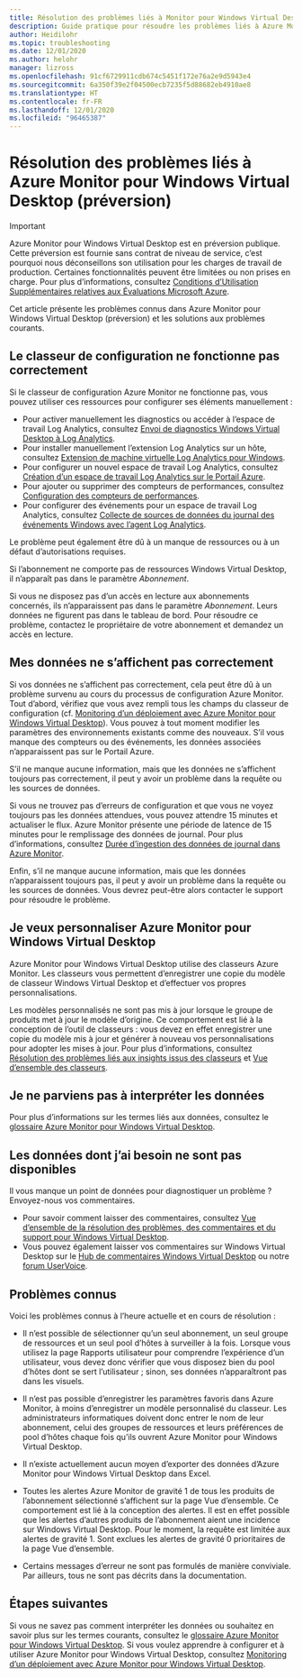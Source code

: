 ```yaml
---
title: Résolution des problèmes liés à Monitor pour Windows Virtual Desktop (préversion) – Azure
description: Guide pratique pour résoudre les problèmes liés à Azure Monitor pour Windows Virtual Desktop.
author: Heidilohr
ms.topic: troubleshooting
ms.date: 12/01/2020
ms.author: helohr
manager: lizross
ms.openlocfilehash: 91cf6729911cdb674c5451f172e76a2e9d5943e4
ms.sourcegitcommit: 6a350f39e2f04500ecb7235f5d88682eb4910ae8
ms.translationtype: HT
ms.contentlocale: fr-FR
ms.lasthandoff: 12/01/2020
ms.locfileid: "96465387"
---
```

# <a name="troubleshoot-azure-monitor-for-windows-virtual-desktop-preview"></a>Résolution des problèmes liés à Azure Monitor pour Windows Virtual Desktop (préversion)

>[!IMPORTANT]
>Azure Monitor pour Windows Virtual Desktop est en préversion publique. Cette préversion est fournie sans contrat de niveau de service, c’est pourquoi nous déconseillons son utilisation pour les charges de travail de production. Certaines fonctionnalités peuvent être limitées ou non prises en charge. Pour plus d’informations, consultez [Conditions d’Utilisation Supplémentaires relatives aux Évaluations Microsoft Azure](https://azure.microsoft.com/support/legal/preview-supplemental-terms/).

Cet article présente les problèmes connus dans Azure Monitor pour Windows Virtual Desktop (préversion) et les solutions aux problèmes courants.

## <a name="the-configuration-workbook-isnt-working-properly"></a>Le classeur de configuration ne fonctionne pas correctement

Si le classeur de configuration Azure Monitor ne fonctionne pas, vous pouvez utiliser ces ressources pour configurer ses éléments manuellement :

- Pour activer manuellement les diagnostics ou accéder à l’espace de travail Log Analytics, consultez [Envoi de diagnostics Windows Virtual Desktop à Log Analytics](diagnostics-log-analytics.md).
- Pour installer manuellement l’extension Log Analytics sur un hôte, consultez [Extension de machine virtuelle Log Analytics pour Windows](../virtual-machines/extensions/oms-windows.md).
- Pour configurer un nouvel espace de travail Log Analytics, consultez [Création d’un espace de travail Log Analytics sur le Portail Azure](../azure-monitor/learn/quick-create-workspace.md).
- Pour ajouter ou supprimer des compteurs de performances, consultez [Configuration des compteurs de performances](../azure-monitor/platform/data-sources-performance-counters.md).
- Pour configurer des événements pour un espace de travail Log Analytics, consultez [Collecte de sources de données du journal des événements Windows avec l’agent Log Analytics](../azure-monitor/platform/data-sources-windows-events.md).

Le problème peut également être dû à un manque de ressources ou à un défaut d’autorisations requises.

Si l’abonnement ne comporte pas de ressources Windows Virtual Desktop, il n’apparaît pas dans le paramètre *Abonnement*.

Si vous ne disposez pas d’un accès en lecture aux abonnements concernés, ils n’apparaissent pas dans le paramètre *Abonnement*. Leurs données ne figurent pas dans le tableau de bord. Pour résoudre ce problème, contactez le propriétaire de votre abonnement et demandez un accès en lecture.

## <a name="my-data-isnt-displaying-properly"></a>Mes données ne s’affichent pas correctement

Si vos données ne s’affichent pas correctement, cela peut être dû à un problème survenu au cours du processus de configuration Azure Monitor. Tout d’abord, vérifiez que vous avez rempli tous les champs du classeur de configuration (cf. [Monitoring d’un déploiement avec Azure Monitor pour Windows Virtual Desktop](azure-monitor.md)). Vous pouvez à tout moment modifier les paramètres des environnements existants comme des nouveaux. S’il vous manque des compteurs ou des événements, les données associées n’apparaissent pas sur le Portail Azure.

S’il ne manque aucune information, mais que les données ne s’affichent toujours pas correctement, il peut y avoir un problème dans la requête ou les sources de données. 

Si vous ne trouvez pas d’erreurs de configuration et que vous ne voyez toujours pas les données attendues, vous pouvez attendre 15 minutes et actualiser le flux. Azure Monitor présente une période de latence de 15 minutes pour le remplissage des données de journal. Pour plus d’informations, consultez [Durée d’ingestion des données de journal dans Azure Monitor](../azure-monitor/platform/data-ingestion-time.md).

Enfin, s’il ne manque aucune information, mais que les données n’apparaissent toujours pas, il peut y avoir un problème dans la requête ou les sources de données. Vous devrez peut-être alors contacter le support pour résoudre le problème.

## <a name="i-want-to-customize-azure-monitor-for-windows-virtual-desktop"></a>Je veux personnaliser Azure Monitor pour Windows Virtual Desktop

Azure Monitor pour Windows Virtual Desktop utilise des classeurs Azure Monitor. Les classeurs vous permettent d’enregistrer une copie du modèle de classeur Windows Virtual Desktop et d’effectuer vos propres personnalisations.

Les modèles personnalisés ne sont pas mis à jour lorsque le groupe de produits met à jour le modèle d’origine. Ce comportement est lié à la conception de l’outil de classeurs : vous devez en effet enregistrer une copie du modèle mis à jour et générer à nouveau vos personnalisations pour adopter les mises à jour. Pour plus d’informations, consultez [Résolution des problèmes liés aux insights issus des classeurs](../azure-monitor/insights/troubleshoot-workbooks.md) et [Vue d’ensemble des classeurs](../azure-monitor/platform/workbooks-overview.md).

## <a name="i-cant-interpret-the-data"></a>Je ne parviens pas à interpréter les données

Pour plus d’informations sur les termes liés aux données, consultez le [glossaire Azure Monitor pour Windows Virtual Desktop](azure-monitor-glossary.md).

## <a name="the-data-i-need-isnt-available"></a>Les données dont j’ai besoin ne sont pas disponibles

Il vous manque un point de données pour diagnostiquer un problème ? Envoyez-nous vos commentaires.

- Pour savoir comment laisser des commentaires, consultez [Vue d’ensemble de la résolution des problèmes, des commentaires et du support pour Windows Virtual Desktop](troubleshoot-set-up-overview.md).
- Vous pouvez également laisser vos commentaires sur Windows Virtual Desktop sur le [Hub de commentaires Windows Virtual Desktop](https://support.microsoft.com/help/4021566/windows-10-send-feedback-to-microsoft-with-feedback-hub-app) ou notre [forum UserVoice](https://windowsvirtualdesktop.uservoice.com/forums/921118-general).

## <a name="known-issues"></a>Problèmes connus

Voici les problèmes connus à l’heure actuelle et en cours de résolution :

- Il n’est possible de sélectionner qu’un seul abonnement, un seul groupe de ressources et un seul pool d’hôtes à surveiller à la fois. Lorsque vous utilisez la page Rapports utilisateur pour comprendre l’expérience d’un utilisateur, vous devez donc vérifier que vous disposez bien du pool d’hôtes dont se sert l’utilisateur ; sinon, ses données n’apparaîtront pas dans les visuels.

- Il n’est pas possible d’enregistrer les paramètres favoris dans Azure Monitor, à moins d’enregistrer un modèle personnalisé du classeur. Les administrateurs informatiques doivent donc entrer le nom de leur abonnement, celui des groupes de ressources et leurs préférences de pool d’hôtes chaque fois qu’ils ouvrent Azure Monitor pour Windows Virtual Desktop.

- Il n’existe actuellement aucun moyen d’exporter des données d’Azure Monitor pour Windows Virtual Desktop dans Excel.

- Toutes les alertes Azure Monitor de gravité 1 de tous les produits de l’abonnement sélectionné s’affichent sur la page Vue d’ensemble. Ce comportement est lié à la conception des alertes. Il est en effet possible que les alertes d’autres produits de l’abonnement aient une incidence sur Windows Virtual Desktop. Pour le moment, la requête est limitée aux alertes de gravité 1. Sont exclues les alertes de gravité 0 prioritaires de la page Vue d’ensemble.

- Certains messages d’erreur ne sont pas formulés de manière conviviale. Par ailleurs, tous ne sont pas décrits dans la documentation.

## <a name="next-steps"></a>Étapes suivantes

Si vous ne savez pas comment interpréter les données ou souhaitez en savoir plus sur les termes courants, consultez le [glossaire Azure Monitor pour Windows Virtual Desktop](azure-monitor-glossary.md). Si vous voulez apprendre à configurer et à utiliser Azure Monitor pour Windows Virtual Desktop, consultez [Monitoring d’un déploiement avec Azure Monitor pour Windows Virtual Desktop](azure-monitor.md).